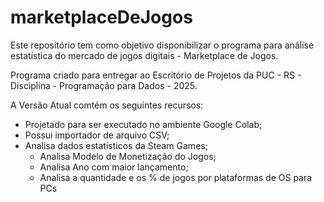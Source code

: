 # marketplaceDeJogos
Este repositório tem como objetivo disponibilizar o programa para análise estatística do mercado de jogos digitais - Marketplace de Jogos.

Programa criado para entregar ao Escritório de Projetos da PUC - RS - Disciplina - Programação para Dados - 2025.

A Versão Atual comtém os seguintes recursos:

- Projetado para ser executado no ambiente Google Colab;
- Possui importador de arquivo CSV;
- Analisa dados estatísticos da Steam Games;
  - Analisa Modelo de Monetização do Jogos;
  - Analisa Ano com maior lançamento;
  - Analisa a quantidade e os % de jogos por plataformas de OS para PCs
